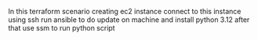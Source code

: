 In this terraform scenario creating ec2 instance
connect to this instance using ssh
run ansible to do update on machine and install python 3.12
after that use ssm to run python script